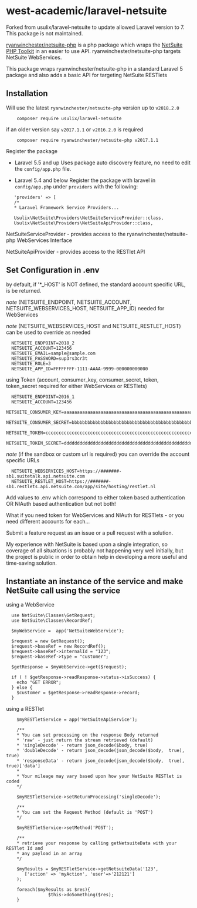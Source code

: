 # west-academic/laravel-netsuite

Forked from usulix/laravel-netsuite to update allowed Laravel version to 7. This package is not maintained.

[ryanwinchester/netsuite-php](https://github.com/ryanwinchester/netsuite-php) is a php package which
wraps the [NetSuite PHP Toolkit](http://www.netsuite.com/portal/developers/resources/suitetalk-sample-applications.shtml)
in an easier to use API. ryanwinchester/netsuite-php targets NetSuite WebServices.

This package wraps ryanwinchester/netsuite-php in a standard Laravel 5 package and also adds a basic
API for targeting NetSuite RESTlets

## Installation

Will use the latest `ryanwinchester/netsuite-php` version up to `v2018.2.0`

```
    composer require usulix/laravel-netsuite
```
if an older version say `v2017.1.1` or `v2016.2.0` is required
 ```
     composer require ryanwinchester/netsuite-php v2017.1.1
 ```


Register the package

- Laravel 5.5 and up Uses package auto discovery feature, no need to edit the `config/app.php` file.

- Laravel 5.4 and below Register the package with laravel in `config/app.php` under `providers` with the following:

```
   'providers' => [
   /*
   * Laravel Framework Service Providers...

   Usulix\NetSuite\Providers\NetSuiteServiceProvider::class,
   Usulix\NetSuite\Providers\NetSuiteApiProvider::class,
```

NetSuiteServiceProvider - provides access to the ryanwinchester/netsuite-php WebServices
Interface

NetSuiteApiProvider - provides access to the RESTlet API

## Set Configuration in .env
  by default, if '*_HOST' is NOT defined, the standard account specific URL, is be returned.

  _note_ (NETSUITE_ENDPOINT, NETSUITE_ACCOUNT, NETSUITE_WEBSERVICES_HOST, NETSUITE_APP_ID) needed for WebServices

  _note_ (NETSUITE_WEBSERVICES_HOST and NETSUITE_RESTLET_HOST) can be used to override as needed
  

```
  NETSUITE_ENDPOINT=2018_2
  NETSUITE_ACCOUNT=123456
  NETSUITE_EMAIL=sample@sample.com
  NETSUITE_PASSWORD=sup3rs3cr3t
  NETSUITE_ROLE=3
  NETSUITE_APP_ID=FFFFFFFF-1111-AAAA-9999-000000000000
```

using Token (account, consumer_key, consumer_secret, token, token_secret required for either WebServices or RESTlets)

```
  NETSUITE_ENDPOINT=2016_1
  NETSUITE_ACCOUNT=123456
  NETSUITE_CONSUMER_KEY=aaaaaaaaaaaaaaaaaaaaaaaaaaaaaaaaaaaaaaaaaaaaaaaaaaaaaaaaaaaaaaaa
  NETSUITE_CONSUMER_SECRET=bbbbbbbbbbbbbbbbbbbbbbbbbbbbbbbbbbbbbbbbbbbbbbbbbbbbbbbbbbbbbbbb
  NETSUITE_TOKEN=cccccccccccccccccccccccccccccccccccccccccccccccccccccccccccccccc
  NETSUITE_TOKEN_SECRET=dddddddddddddddddddddddddddddddddddddddddddddddddddddddddddddddd
```
  _note_ (if the sandbox or custom url is required) you can override the account specific URLs
```
  NETSUITE_WEBSERVICES_HOST=https://#######-sb1.suitetalk.api.netsuite.com
  NETSUITE_RESTLET_HOST=https://#######-sb1.restlets.api.netsuite.com/app/site/hosting/restlet.nl
```

Add values to .env which correspond to either token based authentication OR NlAuth based authentication but not both!

What if you need token for WebServices and NlAuth for RESTlets - or you need different accounts for each...

Submit a feature request as an issue or a pull request with a solution.

My experience with NetSuite is based upon a single integration, so coverage of all situations is
probably not happening very well initially, but the project is public in order to obtain help in
developing a more useful and time-saving solution.

## Instantiate an instance of the service and make NetSuite call using the service

using a WebService

```
  use NetSuite\Classes\GetRequest;
  use NetSuite\Classes\RecordRef;

  $myWebService =  app('NetSuiteWebService');

  $request = new GetRequest();
  $request->baseRef = new RecordRef();
  $request->baseRef->internalId = "123";
  $request->baseRef->type = "customer";

  $getResponse = $myWebService->get($request);

  if ( ! $getResponse->readResponse->status->isSuccess) {
    echo "GET ERROR";
  } else {
    $customer = $getResponse->readResponse->record;
  }

```

using a RESTlet

```
    $myRESTletService = app('NetSuiteApiService');

    /**
    * You can set processing on the response Body returned
    * 'raw' - just return the stream retrieved (default)
    * 'singleDecode' - return json_decode($body, true)
    * 'doubleDecode' - return json_decode(json_decode($body,  true), true)
    * 'responseData' - return json_decode(json_decode($body,  true), true)['data']
    *
    * Your mileage may vary based upon how your NetSuite RESTlet is coded
    */

    $myRESTletService->setReturnProcessing('singleDecode');

    /**
    * You can set the Request Method (default is 'POST')
    */

    $myRESTletService->setMethod('POST');

    /**
    * retrieve your response by calling getNetsuiteData with your RESTlet Id and
    * any payload in an array
    */

    $myResults = $myRESTletService->getNetsuiteData('123',
       ['action' => 'myAction', 'user'=>'212121']
    );

    foreach($myResults as $res){
                $this->doSomething($res);
    }
```
